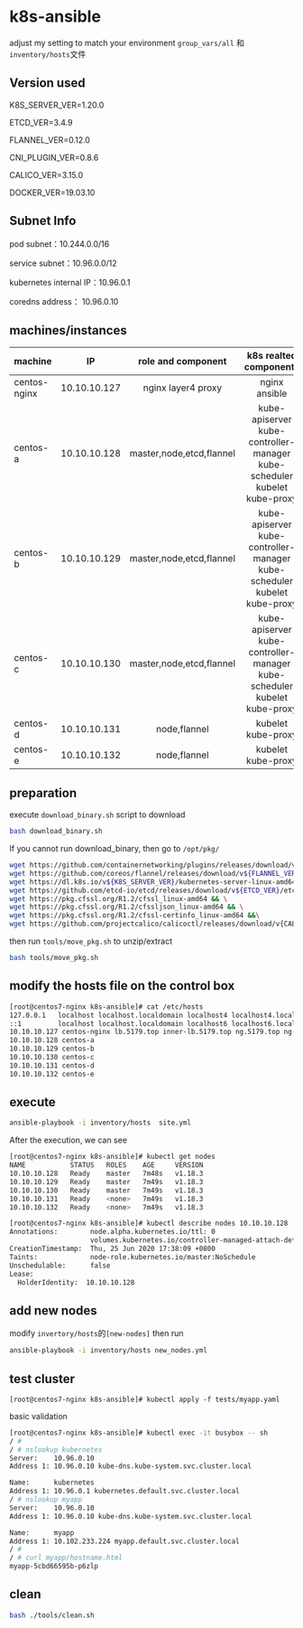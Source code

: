 # k8s-ansible

adjust my setting to match your environment `group_vars/all` 和`inventory/hosts`文件

## Version used

K8S_SERVER_VER=1.20.0

ETCD_VER=3.4.9

FLANNEL_VER=0.12.0

CNI_PLUGIN_VER=0.8.6

CALICO_VER=3.15.0

DOCKER_VER=19.03.10  

## Subnet Info

pod subnet：10.244.0.0/16

service subnet：10.96.0.0/12

kubernetes internal IP：10.96.0.1

coredns address： 10.96.0.10


## machines/instances

| machine       | IP           |  role and component      |                         k8s realted components               |
| ------------- | ------------ | :----------------------: | :----------------------------------------------------------: |
| centos-nginx | 10.10.10.127 |  nginx layer4 proxy      |                        nginx  ansible                             |
| centos-a     | 10.10.10.128 | master,node,etcd,flannel | kube-apiserver kube-controller-manager kube-scheduler kubelet kube-proxy |
| centos-b     | 10.10.10.129 | master,node,etcd,flannel | kube-apiserver kube-controller-manager kube-scheduler kubelet kube-proxy |
| centos-c     | 10.10.10.130 | master,node,etcd,flannel | kube-apiserver kube-controller-manager kube-scheduler kubelet kube-proxy |
| centos-d     | 10.10.10.131 |       node,flannel       |                      kubelet kube-proxy                      |
| centos-e     | 10.10.10.132 |       node,flannel       |                      kubelet kube-proxy                      |



## preparation
execute  `download_binary.sh` script to download
```bash
bash download_binary.sh
```
If you cannot run download_binary, then go to  `/opt/pkg/`
```bash
wget https://github.com/containernetworking/plugins/releases/download/v${CNI_PLUGIN_VER}/cni-plugins-linux-amd64-v${CNI_PLUGIN_VER}.tgz && \
wget https://github.com/coreos/flannel/releases/download/v${FLANNEL_VER}/flannel-v${FLANNEL_VER}-linux-amd64.tar.gz && \
wget https://dl.k8s.io/v${K8S_SERVER_VER}/kubernetes-server-linux-amd64.tar.gz && \
wget https://github.com/etcd-io/etcd/releases/download/v${ETCD_VER}/etcd-v${ETCD_VER}-linux-amd64.tar.gz && \
wget https://pkg.cfssl.org/R1.2/cfssl_linux-amd64 && \
wget https://pkg.cfssl.org/R1.2/cfssljson_linux-amd64 && \
wget https://pkg.cfssl.org/R1.2/cfssl-certinfo_linux-amd64 &&\
wget https://github.com/projectcalico/calicoctl/releases/download/v{CALICOCTL_VER}/calicoctl
```
then run `tools/move_pkg.sh`  to unzip/extract
```bash
bash tools/move_pkg.sh
```

## modify the hosts file on the control box

```bash
[root@centos7-nginx k8s-ansible]# cat /etc/hosts
127.0.0.1   localhost localhost.localdomain localhost4 localhost4.localdomain4
::1         localhost localhost.localdomain localhost6 localhost6.localdomain6
10.10.10.127 centos-nginx lb.5179.top inner-lb.5179.top ng.5179.top ng-inner.5179.top
10.10.10.128 centos-a
10.10.10.129 centos-b
10.10.10.130 centos-c
10.10.10.131 centos-d
10.10.10.132 centos-e
```

## execute
```bash
ansible-playbook -i inventory/hosts  site.yml
```

After the execution, we can see
```bash
[root@centos7-nginx k8s-ansible]# kubectl get nodes
NAME           STATUS   ROLES    AGE     VERSION
10.10.10.128   Ready    master   7m48s   v1.18.3
10.10.10.129   Ready    master   7m49s   v1.18.3
10.10.10.130   Ready    master   7m49s   v1.18.3
10.10.10.131   Ready    <none>   7m49s   v1.18.3
10.10.10.132   Ready    <none>   7m49s   v1.18.3

[root@centos7-nginx k8s-ansible]# kubectl describe nodes 10.10.10.128 |grep -C 3 Taints
Annotations:        node.alpha.kubernetes.io/ttl: 0
                    volumes.kubernetes.io/controller-managed-attach-detach: true
CreationTimestamp:  Thu, 25 Jun 2020 17:38:09 +0800
Taints:             node-role.kubernetes.io/master:NoSchedule
Unschedulable:      false
Lease:
  HolderIdentity:  10.10.10.128
```

## add new nodes

modify `invertory/hosts`的`[new-nodes]`
then run 
```bash
ansible-playbook -i inventory/hosts new_nodes.yml
```
## test cluster
```
[root@centos7-nginx k8s-ansible]# kubectl apply -f tests/myapp.yaml
```
basic validation
```bash
[root@centos7-nginx k8s-ansible]# kubectl exec -it busybox -- sh
/ #
/ # nslookup kubernetes
Server:    10.96.0.10
Address 1: 10.96.0.10 kube-dns.kube-system.svc.cluster.local

Name:      kubernetes
Address 1: 10.96.0.1 kubernetes.default.svc.cluster.local
/ # nslookup myapp
Server:    10.96.0.10
Address 1: 10.96.0.10 kube-dns.kube-system.svc.cluster.local

Name:      myapp
Address 1: 10.102.233.224 myapp.default.svc.cluster.local
/ #
/ # curl myapp/hostname.html
myapp-5cbd66595b-p6zlp
```

## clean

```bash
bash ./tools/clean.sh
```

